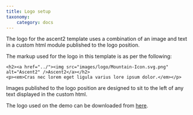 ```yaml
---
title: Logo setup
taxonomy:
    category: docs
---
```


The logo for the ascent2 template uses a combination of an image and text in a custom html module published to the logo position.

The markup used for the logo in this template is as per the following:

	<h2><a href="../"><img src="images/logo/Mountain-Icon.svg.png" alt="Ascent2" />Ascent2</a></h2>
	<p><em>Cras nec lorem eget ligula varius lore ipsum dolor.</em></p>
	
Images published to the logo position are designed to sit to the left of any text displayed in the custom html.

The logo used on the demo can be downloaded from <a href="http://bambootheme.com/showcase/oct15/images/logo/Mountain-Icon.svg.png">here</a>.